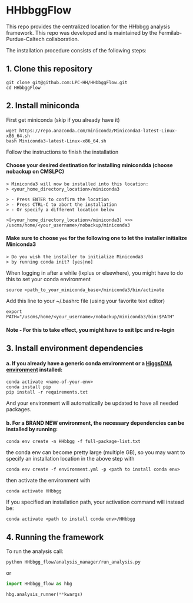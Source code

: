 # HHbbggFlow
This repo provides the centralized location for the HHbbgg analysis framework. This repo was developed and is maintained by the Fermilab-Purdue-Caltech collaboration.

The installation procedure consists of the following steps:
## 1. Clone this repository
```
git clone git@github.com:LPC-HH/HHbbggFlow.git
cd HHbbggFlow
```

## 2. Install miniconda
First get miniconda (skip if you already have it)
```
wget https://repo.anaconda.com/miniconda/Miniconda3-latest-Linux-x86_64.sh
bash Miniconda3-latest-Linux-x86_64.sh
```
Follow the instructions to finish the installation

#### Choose your desired destination for installing minicondda (choose nobackup on CMSLPC)
 ```
 > Miniconda3 will now be installed into this location:
 > <your_home_directory_location>/miniconda3

 > - Press ENTER to confirm the location
 > - Press CTRL-C to abort the installation
 > - Or specify a different location below

 >[<your_home_directory_location>/miniconda3] >>> /uscms/home/<your_username>/nobackup/miniconda3
```
 #### Make sure to choose `yes` for the following one to let the installer initialize Miniconda3
 ```
 > Do you wish the installer to initialize Miniconda3
 > by running conda init? [yes|no]
 ```

When logging in after a while (lxplus or elsewhere), you might have to do this to set your conda environment
```
source <path_to_your_miniconda_base>/miniconda3/bin/activate
```

Add this line to your ~/.bashrc file (using your favorite text editor)
```
export PATH="/uscms/home/<your_username>/nobackup/miniconda3/bin:$PATH"
```
#### Note - For this to take effect, you might have to exit lpc and re-login

## 3. Install environment dependencies
#### a. If you already have a generic conda environment or a [HiggsDNA environment](https://gitlab.cern.ch/cms-analysis/general/HiggsDNA) installed:
```
conda activate <name-of-your-env>
conda install pip
pip install -r requirements.txt
```
And your environment will automatically be updated to have all needed packages.

#### b. For a BRAND NEW environment, the necessary dependencies can be installed by running:
```
conda env create -n HHbbgg -f full-package-list.txt
```

the conda env can become pretty large (multiple GB), so you may want to specify an installation location in the above step with
```
conda env create -f environment.yml -p <path to install conda env>
```

then activate the environment with
```
conda activate HHbbgg
```

If you specified an installation path, your activation command will instead be:
```
conda activate <path to install conda env>/HHbbgg
```
## 4. Running the framework
To run the analysis call:
```
python HHbbgg_flow/analysis_manager/run_analysis.py
```
or
```python
import HHbbgg_flow as hbg

hbg.analysis_runner(**kwargs)
```



